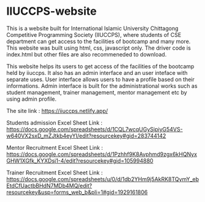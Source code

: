 # IIUCCPS-website

This is a website built for International Islamic University Chittagong Competitive Programming Society (IIUCCPS), where students of CSE department can get access to the facilities of bootcamp and many more. This website was built using html, css, javascript only. The driver code is index.html but other files are also recommeneded to download. 

This website helps its users to get access of the facilities of the bootcamp held by iiuccps. It also has an admin interface and an user inteface with separate uses. User interface allows users to have a profile based on their informations. Admin interface is built for the administrational works such as student management, trainer management, mentor management etc by using admin profile.

The site link : https://iiuccps.netlify.app/

Students admission Excel Sheet Link : https://docs.google.com/spreadsheets/d/1CQL7wcqUGySjpiyG54VS-w640VX2sxD_mZJtkb4eyYI/edit?resourcekey#gid=283744142

Mentor Recruitment Excel Sheet Link : https://docs.google.com/spreadsheets/d/1Pzhhf9K8Avphmd9zgx6kHQNyxGHW1XGfk_KYXDsj1-4/edit?resourcekey#gid=105994880

Trainer Recruitment Excel Sheet Link : https://docs.google.com/spreadsheets/u/0/d/1db2YHm9j5AkRK8TQymY_ebEtdCfUactbBHdN7MDb4MQ/edit?resourcekey&usp=forms_web_b&pli=1#gid=1929161806
